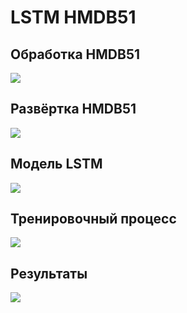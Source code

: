 # LSTM HMDB51

## Обработка HMDB51
![](https://github.com/beryanow/neural_networks_labs/blob/master/Lab_6%20(LSTM)/images/generate_data.png?raw=true)

## Развёртка HMDB51
![](https://github.com/beryanow/neural_networks_labs/blob/master/Lab_6%20(LSTM)/images/load_data.png?raw=true)

## Модель LSTM
![](https://github.com/beryanow/neural_networks_labs/blob/master/Lab_6%20(LSTM)/images/model_structure.png?raw=true)

## Тренировочный процесс
![](https://github.com/beryanow/neural_networks_labs/blob/master/Lab_6%20(LSTM)/images/train_process.png?raw=true)

## Результаты
![](https://github.com/beryanow/neural_networks_labs/blob/master/Lab_6%20(LSTM)/images/validation_result.png?raw=true)
